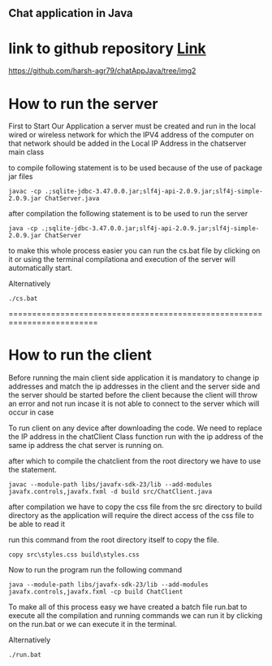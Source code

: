 ## Chat application in Java

# link to github repository <a href="https://github.com/harsh-agr79/chatAppJava/tree/img2"> Link </a>

https://github.com/harsh-agr79/chatAppJava/tree/img2

# How to run the server

First to Start Our Application a server must be created and run in the local wired or wireless network
for which the IPV4 address of the computer on that network should be added in the Local IP Address in the chatserver main class

to compile following statement is to be used because of the use of package jar files

```javac -cp .;sqlite-jdbc-3.47.0.0.jar;slf4j-api-2.0.9.jar;slf4j-simple-2.0.9.jar ChatServer.java```

after compilation the following statement is to be used to run the server

```java -cp .;sqlite-jdbc-3.47.0.0.jar;slf4j-api-2.0.9.jar;slf4j-simple-2.0.9.jar ChatServer```

to make this whole process easier you can run the cs.bat file by clicking on it or using the terminal compilationa and execution of the server will automatically start.

Alternatively

```./cs.bat```

=========================================================================

# How to run the client
Before running the main client side application it is mandatory to change ip addresses and match the ip addresses in the client and the server side and the server should be started before the client because the client will throw an error and not run incase it is not able to connect to the server which will occur in case

To run client on any device after downloading the code. We need to replace the IP address in the chatClient Class function run with the ip address of the same ip address the chat server is running on.

after which to compile the chatclient from the root directory we have to use the statement.

```javac --module-path libs/javafx-sdk-23/lib --add-modules javafx.controls,javafx.fxml -d build src/ChatClient.java```

after compilation we have to copy the css file from the src directory to build directory as the application will require the direct access of the css file to be able to read it

run this command from the root directory itself to copy the file.

```copy src\styles.css build\styles.css```

Now to run the program run the following command

```java --module-path libs/javafx-sdk-23/lib --add-modules javafx.controls,javafx.fxml -cp build ChatClient```

To make all of this process easy we have created a batch file run.bat to execute all the compilation and running commands we can run it by clicking on the run.bat or we can execute it in the terminal.

Alternatively

```./run.bat```
